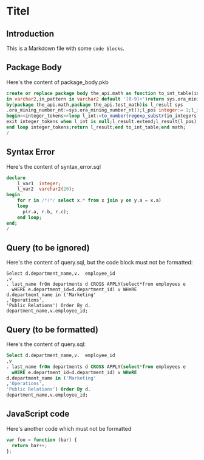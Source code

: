 # Titel

## Introduction

This is a Markdown file with some `code blocks`. 

## Package Body

Here's the content of package_body.pkb

```sql
create or replace package body the_api.math as function to_int_table(in_integers
in varchar2,in_pattern in varchar2 default '[0-9]+')return sys.ora_mining_number_nt deterministic accessible
by(package the_api.math,package the_api.test_math)is l_result sys
.ora_mining_number_nt:=sys.ora_mining_number_nt();l_pos integer:= 1;l_int integer;
begin<<integer_tokens>>loop l_int:=to_number(regexp_substr(in_integers,in_pattern,1,l_pos));
exit integer_tokens when l_int is null;l_result.extend;l_result(l_pos):= l_int;l_pos:=l_pos+1;
end loop integer_tokens;return l_result;end to_int_table;end math;
/
```

## Syntax Error

Here's the content of syntax_error.sql

```  sql
declare
    l_var1  integer;
    l_var2  varchar2(20);
begin
    for r in /*(*/ select x.* from x join y on y.a = x.a)
    loop
      p(r.a, r.b, r.c);
    end loop;
end;
/
```

## Query (to be ignored)

Here's the content of query.sql, but the code block must not be formatted:

```
Select d.department_name,v.  employee_id 
,v 
. last_name frOm departments d CROSS APPLY(select*from employees e
  wHERE e.department_id=d.department_id) v WHeRE 
d.department_name in ('Marketing'
,'Operations',
'Public Relations') Order By d.
department_name,v.employee_id;
```

## Query (to be formatted)

Here's the content of query.sql:

``` sql
Select d.department_name,v.  employee_id 
,v 
. last_name frOm departments d CROSS APPLY(select*from employees e
  wHERE e.department_id=d.department_id) v WHeRE 
d.department_name in ('Marketing'
,'Operations',
'Public Relations') Order By d.
department_name,v.employee_id;
```

## JavaScript code

Here's another code which must not be formatted

``` js
var foo = function (bar) {
  return bar++;
};
```
